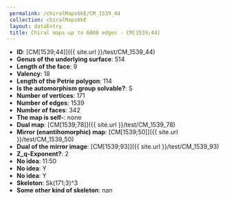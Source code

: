 ```yaml
--- 
 permalink: /chiralMaps6kE/CM_1539_44 
 collection: chiralMaps6kE
 layout: dataEntry
 title: Chiral maps up to 6000 edges - CM[1539;44]
---
```


- **ID**: [CM[1539;44]]({{ site.url }}/test/CM_1539_44)
- **Genus of the underlying surface**: 514
- **Length of the face**: 9
- **Valency**: 18
- **Length of the Petrie polygon**: 114
- **Is the automorphism group solvable?**: S
- **Number of vertices**: 171
- **Number of edges**: 1539
- **Number of faces**: 342
- **The map is self-**: none
- **Dual map**: [CM[1539;78]]({{ site.url }}/test/CM_1539_78)
- **Mirror (enantihomorphic) map**: [CM[1539;50]]({{ site.url }}/test/CM_1539_50)
- **Dual of the mirror image**: [CM[1539;93]]({{ site.url }}/test/CM_1539_93)
- **Z_q-Exponent?**: 2
- **No idea**:  11:50
- **No idea**: Y
- **No idea**: Y
- **Skeleton**: Sk(171;3)^3
- **Some other kind of skeleton**: nan
